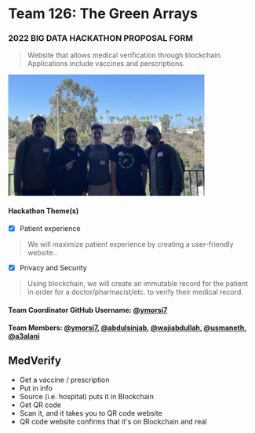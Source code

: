 # Team 126: The Green Arrays
### 2022 BIG DATA HACKATHON PROPOSAL FORM

> Website that allows medical verification through blockchain. Applications include vaccines and perscriptions.


<img width="400px" src="./images/team.png" alt="" />


#### Hackathon Theme(s)
- [X] Patient experience
> We will maximize patient experience by creating a user-friendly website..
- [X] Privacy and Security
> Using blockchain, we will create an immutable record for the patient in order for a doctor/pharmacist/etc. to verify their medical record.

#### Team Coordinator GitHub Username: <a href="https://github.com/ymorsi7">@ymorsi7</a>

#### Team Members: <a href="https://github.com/ymorsi7">@ymorsi7</a>, <a href="https://github.com/abdulsinjab">@abdulsinjab</a>, <a href="https://github.com/wajiabdullah">@wajiabdullah</a>, <a href="https://github.com/usmaneth">@usmaneth</a>,  <a href="https://github.com/a3alani">@a3alani</a>



## MedVerify

- Get a vaccine / prescription
- Put in info
- Source (i.e. hospital) puts it in Blockchain
- Get QR code
- Scan it, and it takes you to QR code website
- QR code website confirms that it's on Blockchain and real
